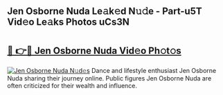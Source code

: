 ## Jen Osborne Nuda Le𝚊k𝚎d N𝚞𝚍e - Part-u5T Vid𝚎o Le𝚊ks Photos uCs3N

# <h2><a href="http://fbdkx27.evod.top/?m=Jen+Osborne+Nuda">🔗 👉🔴 Jen Osborne Nuda Vid𝚎o Ph𝚘t𝚘s</a></h2>

[![Jen Osborne Nuda N𝚞d𝚎s](https://i.imgur.com/8V9OHl7.gif)](http://fbdkx27.evod.top/?m=Jen+Osborne+Nuda)
Dance and lifestyle enthusiast Jen Osborne Nuda sharing their journey online. Public figures Jen Osborne Nuda are often criticized for their wealth and influence. 

